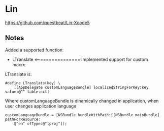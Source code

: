 # Lin

https://github.com/questbeat/Lin-Xcode5


## Notes

Added a supported function:
   * LTranslate    <================ Implemented support for custom macro

LTranslate is:

    #define LTranslate(key) \
	    [[AppDelegate customLanguageBundle] localizedStringForKey:key value:@"" table:nil]
		
Where customLanguageBundle is dinamically changed in application, when user changes application language

	customLanguageBundle = [NSBundle bundleWithPath:[[NSBundle mainBundle] pathForResource:
        @"en" ofType:@"lproj"]]; 